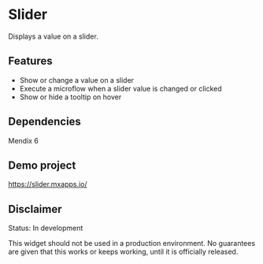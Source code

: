 # Slider
Displays a value on a slider.

## Features
* Show or change a value on a slider
* Execute a microflow when a slider value is changed or clicked
* Show or hide a tooltip on hover

## Dependencies
Mendix 6

## Demo project
https://slider.mxapps.io/

## Disclaimer
Status: In development

This widget should not be used in a production environment.
No guarantees are given that this works or keeps working, until it is officially released.
